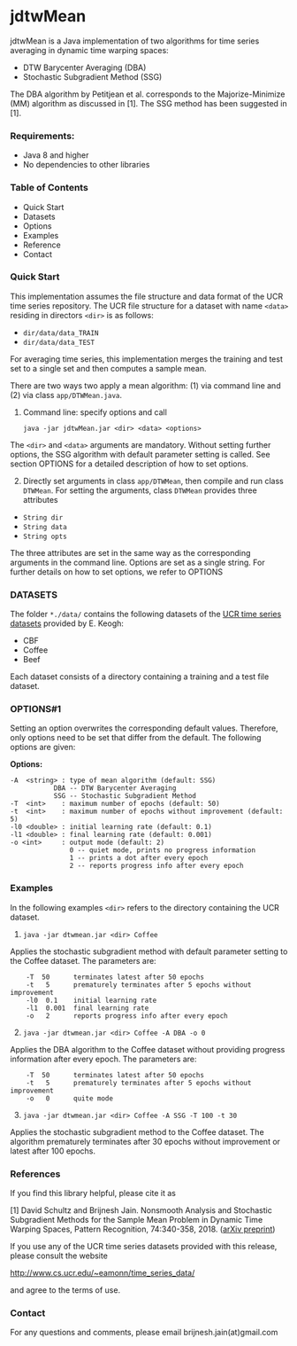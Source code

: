 # jdtwMean

jdtwMean is a Java implementation of two algorithms for time series averaging in dynamic time warping spaces:

* DTW Barycenter Averaging (DBA)
* Stochastic Subgradient Method (SSG)

The DBA algorithm by Petitjean et al. corresponds to the Majorize-Minimize (MM) algorithm as discussed in [1]. The SSG method has been suggested in [1].


### Requirements:
* Java 8 and higher
* No dependencies to other libraries


### Table of Contents 

* Quick Start
* Datasets
* Options
* Examples
* Reference
* Contact


### Quick Start 

This implementation assumes the file structure and data format of the UCR time series repository. The UCR file structure for a dataset with name `<data>` residing in directors `<dir>` is as follows: 

* `dir/data/data_TRAIN`
* `dir/data/data_TEST`

For averaging time series, this implementation merges the training and test set to a single set and then computes a sample mean.  

There are two ways two apply a mean algorithm: (1) via command line and (2) via class `app/DTWMean.java`.  

1. Command line: specify options and call

    `java -jar jdtwMean.jar <dir> <data> <options>`
    
The `<dir>` and `<data>` arguments are mandatory. Without setting further options, the SSG algorithm with default parameter setting is called. See section OPTIONS for a detailed description of how to set options.

2. Directly set arguments in class `app/DTWMean`, then compile and run class `DTWMean`. For setting the arguments, class `DTWMean` provides three attributes

* `String dir`
* `String data`
* `String opts`

The three attributes are set in the same way as the corresponding arguments in the command line. Options are set as a single string. For further details on how to set options, we refer to OPTIONS


### DATASETS

The folder `*./data/` contains the following datasets of the [UCR time series datasets](http://www.cs.ucr.edu/~eamonn/time_series_data/) provided by E. Keogh:

* CBF
* Coffee
* Beef

Each dataset consists of a directory containing a training and a test file dataset. 


### OPTIONS#1

Setting an option overwrites the corresponding default values. Therefore, only options need to be set that differ from the default. The following options are given:

**Options:**

```
-A  <string> : type of mean algorithm (default: SSG)
	       DBA -- DTW Barycenter Averaging
	       SSG -- Stochastic Subgradient Method
-T  <int>    : maximum number of epochs (default: 50)
-t  <int>    : maximum number of epochs without improvement (default: 5)
-l0 <double> : initial learning rate (default: 0.1)
-l1 <double> : final learning rate (default: 0.001)
-o <int>     : output mode (default: 2)
               0 -- quiet mode, prints no progress information
               1 -- prints a dot after every epoch
               2 -- reports progress info after every epoch	 
```


### Examples 

In the following examples `<dir>` refers to the directory containing the UCR dataset. 

1. `java -jar dtwmean.jar <dir> Coffee` 

Applies the stochastic subgradient method with default parameter setting to the Coffee dataset. The parameters are:

```
	-T  50		terminates latest after 50 epochs
	-t   5		prematurely terminates after 5 epochs without improvement
	-l0  0.1	initial learning rate	
	-l1  0.001	final learning rate
	-o   2		reports progress info after every epoch
```

2. `java -jar dtwmean.jar <dir> Coffee -A DBA -o 0`

Applies the DBA algorithm to the Coffee dataset without providing progress information after every epoch. The parameters are:

```
	-T  50		terminates latest after 50 epochs
	-t   5		prematurely terminates after 5 epochs without improvement
	-o   0		quite mode
```

3. `java -jar dtwmean.jar <dir> Coffee -A SSG -T 100 -t 30`

Applies the stochastic subgradient method to the Coffee dataset. The algorithm prematurely terminates after 30 epochs without improvement or latest after 100 epochs. 


### References 

If you find this library helpful, please cite it as

[1] David Schultz and Brijnesh Jain. Nonsmooth Analysis and Stochastic Subgradient Methods for the Sample Mean Problem in Dynamic Time Warping Spaces, Pattern Recognition, 74:340-358, 2018. ([arXiv preprint](https://arxiv.org/abs/1701.06393))

If you use any of the UCR time series datasets provided with this release, please consult the website

http://www.cs.ucr.edu/~eamonn/time_series_data/

and agree to the terms of use.


### Contact 

For any questions and comments, please email brijnesh.jain(at)gmail.com


